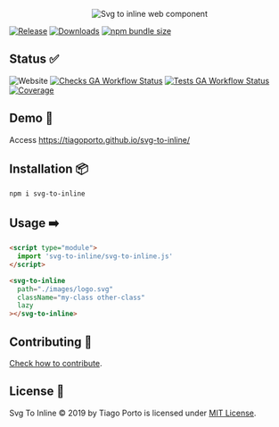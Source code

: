 <p align="center">
  <img src="https://socialify.git.ci/tiagoporto/svg-to-inline/image?description=1&font=Jost&logo=https%3A%2F%2Fraw.githubusercontent.com%2Ftiagoporto%2Fsvg-to-inline%2Frefs%2Fheads%2Fmain%2Fdocs%2Fwebcomponents_logo.svg&name=1&owner=1&pattern=Signal&theme=Light" alt="Svg to inline web component" />
</p>

[![Release](https://img.shields.io/npm/v/svg-to-inline.svg?style=flat-square&label=release)](https://github.com/tiagoporto/svg-to-inline/releases)
[![Downloads](https://img.shields.io/npm/d18m/svg-to-inline.svg?style=flat-square)](https://www.npmjs.com/package/svg-to-inline)
[![npm bundle size](https://img.shields.io/bundlephobia/min/svg-to-inline?style=flat-square)](https://bundlephobia.com/package/svg-to-inline)

## Status ✅

![Website](https://img.shields.io/website?logo=githubpages&style=flat-square&url=https://tiagoporto.github.io/svg-to-inline)
[![Checks GA Workflow Status](https://img.shields.io/github/actions/workflow/status/tiagoporto/svg-to-inline/checks.yml?label=checks&logo=githubactions&logoColor=white&style=flat-square)](https://github.com/tiagoporto/svg-to-inline/actions/workflows/checks.yml)
[![Tests GA Workflow Status](https://img.shields.io/github/actions/workflow/status/tiagoporto/svg-to-inline/unit-tests.yml?label=tests&logo=githubactions&logoColor=white&style=flat-square)](https://github.com/tiagoporto/svg-to-inline/actions/workflows/unit-tests.yml)
[![Coverage](https://img.shields.io/codecov/c/github/tiagoporto/svg-to-inline/main?style=flat-square)](https://app.codecov.io/gh/tiagoporto/svg-to-inline/tree/main)

## Demo 🚀

Access <https://tiagoporto.github.io/svg-to-inline/>

## Installation 📦

```bash
npm i svg-to-inline
```

## Usage ➡️

```html
<script type="module">
  import 'svg-to-inline/svg-to-inline.js'
</script>

<svg-to-inline
  path="./images/logo.svg"
  className="my-class other-class"
  lazy
></svg-to-inline>
```

## Contributing 🤝

[Check how to contribute](https://github.com/tiagoporto/svg-to-inline/blob/main/docs/CONTRIBUTING.md).

## License 📄

Svg To Inline © 2019 by Tiago Porto is licensed under [MIT License](https://github.com/tiagoporto/svg-to-inline/blob/main/LICENSE).
